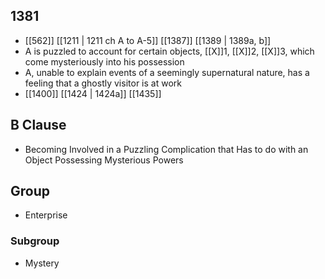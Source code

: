 ## 1381
- [[562]] [[1211 | 1211 ch A to A-5]] [[1387]] [[1389 | 1389a, b]] 
- A is puzzled to account for certain objects, [[X]]1, [[X]]2, [[X]]3, which come mysteriously into his possession
- A, unable to explain events of a seemingly supernatural nature, has a feeling that a ghostly visitor is at work
- [[1400]] [[1424 | 1424a]] [[1435]] 

## B Clause
- Becoming Involved in a Puzzling Complication that Has to do with an Object Possessing Mysterious Powers

## Group
- Enterprise

### Subgroup
- Mystery

